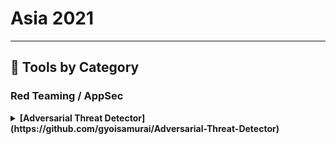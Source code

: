 # Asia 2021
---
## 🧠 Tools by Category
### Red Teaming / AppSec

<details><summary><strong>[Adversarial Threat Detector](https://github.com/gyoisamurai/Adversarial-Threat-Detector)</strong></summary>

                ![BH-ARSENAL](https://img.shields.io/badge/BH-ARSENAL-blue) ![Category: Red Teaming / AppSec](https://img.shields.io/badge/Category:%20Red%20Teaming%20/%20AppSec-red) ![Isao Takaesu](https://img.shields.io/badge/Isao%20Takaesu-informational)

                In recent years, deep learning technology has been developing, and various systems using deep learning are spreading in our society, such as face recognition, security cameras (anomaly detection), and ADAS (Advanced Driver-Assistance Systems).

On the other hand, there are many attacks that exploit vulnerabilities in deep learning algorithms. For example, the Evasion Attacks are an attack that causes the target classifier to misclassify the Adversarial Examples into the class intended by the adversary. The Exfiltration Attacks are an attack that steals the parameters and train data of a target classifier. If your system is vulnerable to these attacks, it can lead to serious incidents such as face recognition being breached, allowing unauthorized intrusion, or information leakage due to inference of train data.

So we released a vulnerability scanner called "Adversarial Threat Detector" (a.k.a. ATD), which automatically detects vulnerabilities in deep learning-based classifiers.

ATD contributes to the security of your classifier by executing the four cycles of "Detecting vulnerabilities (Scanning & Detection)", "Understanding vulnerabilities (Understanding)", "Fixing vulnerabilities (Fix)", and "Check fixed vulnerabilities (Re-Scanning)".

1. Detecting vulnerabilities（Scanning & Detection）
ATD automatically executes a variety of attacks against the classifier and detects vulnerabilities.

2. Understanding vulnerabilities (Understanding)
When a vulnerability is detected, ATD will generate a countermeasure report (HTML style) and a replay environment (ipynb style) of the vulnerabilities. Developers can understand the vulnerabilities by referring to the countermeasure report and the replay environment.

3. Fixing vulnerabilities (Fix)
ATD automatically fixes detected vulnerabilities.

4. Check fixed vulnerabilities (Re-Scanning)
The ATD checks fixed vulnerabilities of the fixed classifier.

Our "Adversarial Threat Detector" will contribute greatly to keep your safety.

                </details>
                

### Red Teaming

<details><summary><strong>[CANalyse: A Vehicle Network Analysis and Attack Tool](https://github.com/KartheekLade/CANalyse)</strong></summary>

                ![BH-ARSENAL](https://img.shields.io/badge/BH-ARSENAL-blue) ![Category: Red Teaming](https://img.shields.io/badge/Category:%20Red%20Teaming-red) ![Kartheek Lade](https://img.shields.io/badge/Kartheek%20Lade-informational)

                CANalyse is a software tool built to analyze the log files to find out unique data sets automatically and able to connect to simple attacker interfaces such as Telegram. Basically, while using this tool you can provide your bot-ID and be able to use the tool over the internet through telegram. It is made to be installed inside a raspberry-PI and able to exploit the vehicle through a telegram bot by recording and analyzing the data logs, it is like a hardware implant planted inside a car which acts as a bridge between the Telegram bot and the Vehicle's network.

                </details>
                
<details><summary><strong>[Empire: Post-Exploitation Framework](https://github.com/txuswashere/Pentesting-Windows/blob/main/README.md)</strong></summary>

                ![BH-ARSENAL](https://img.shields.io/badge/BH-ARSENAL-blue) ![Category: Red Teaming](https://img.shields.io/badge/Category:%20Red%20Teaming-red) ![Anthony Rose](https://img.shields.io/badge/Anthony%20Rose-informational) ![Jake Krasnov](https://img.shields.io/badge/Jake%20Krasnov-informational)

                Empire is a Command and Control (C2) framework powered by Python 3 that supports Windows, Linux, and macOS exploitation. It leverages many widely used offensive security tools through PowerShell, Python 3, and C# agents. At the same time, it offers cryptologically-secure communications and flexible modular architecture that links Advanced Persistent Threats (APTs) Tactics, Techniques, and Procedures (TTPs) through the MITRE ATT&CK database.

Empire has evolved significantly since its introduction in 2015 and has become one of the most widely used open-source C2 platforms. Through this time, Empire has advanced from a single user experience to allowing multiple user operations through an API with Empire acting as a teamserver. Currently, 2 different applications are available to connect to the Empire teamserver: Empire Command Line Interface (CLI) and Starkiller.

The Empire CLI is built from the ground up as a replacement to the embedded legacy CLI and gives users a familiar feel of the legacy CLI, but is portable and connects through the Empire API. While Starkiller is a cross-platform UI available in Linux, Windows, and macOS powered by ElectronJS.

The framework's flexibility to easily incorporate new modules allows for a single solution for red team operations with the aim for Empire to provide an easy-to-use platform for emulating APTs. Customization is essential to any successful red team operation, which has driven the expansion of user plugins. These plugins allow any custom program to run side-by-side with the Empire teamserver. In addition, the commonality between other C2 platforms allows profiles and modules to be easily dropped in without the need for additional development. These features allow both red and blue teams to easily emulate and defend against the APT attack vectors.

                </details>
                
<details><summary><strong>[OWFuzz: WiFi Protocol Fuzzing Tool Based on OpenWiFi](https://github.com/alipay/Owfuzz/blob/main/README.md?plain=1)</strong></summary>

                ![BH-ARSENAL](https://img.shields.io/badge/BH-ARSENAL-blue) ![Category: Red Teaming](https://img.shields.io/badge/Category:%20Red%20Teaming-red) ![Hongjian Cao](https://img.shields.io/badge/Hongjian%20Cao-informational)

                Generally, when using WiFi Fuzzing Tool to test the security of WiFi protocol, you need a WiFi USB dongle that supports monitor mode and set the WiFi USB dongle to monitor mode to listen and inject arbitrary WiFi frames. However, many WiFi USB dongles fail to meet our expectations. For example, some are not stable enough in monitor mode and often get stuck, which leads to the interruption of the fuzzing process. And some, we don't have complete control over some frame fields.

OWFuzz is a WiFi protocol testing tool using OpenWiFi. OpenWiFi is an open-source WiFi protocol stack based on SDR that is fully compatible with Linux mac80211. It's driver takes advantage of the Linux kernel's supports (mac80211, cfg80211) for WiFi high MAC, so it can provide an interface to the application layer like a common WiFi USB dongle. In The hardware part, CSMA/CA protocol and other functions of WiFi low MAC layer are implemented on FPGA. It supports monitoring and injection of arbitrary WiFi frames，The application layer software can also directly communicate with the OpenWiFi driver/FPGA/RF underlying functions through nl80211, which provides users with great autonomous and controllable ability. OWFuzz is the first to use OpenWiFi platform (Xilinx ZC706 dev board + FMCOMMS3) to implements a WiFi protocol fuzzing test framework, which supports the fuzzing test of all WiFi frames and the interactivity testing of WiFi protocols.

This research introduces a comprehensive overview of the OWFuzz. We will introduce its architecture, implementation (arbitrary frame and protocol interactivity fuzzing test), and how it works. And finally we will have a video demonstration.

                </details>
                
<details><summary><strong>[Red Kube](https://github.com/KaplanOpenSource/israeli-opensource-companies)</strong></summary>

                ![BH-ARSENAL](https://img.shields.io/badge/BH-ARSENAL-blue) ![Category: Red Teaming](https://img.shields.io/badge/Category:%20Red%20Teaming-red) ![Or Azarzar](https://img.shields.io/badge/Or%20Azarzar-informational)

                Red Kube is a red team cheat sheet based on kubectl commands to Asses the Kubernetes Cluster Security Posture.

                </details>
                

### Blue Team & Detection

<details><summary><strong>[Identify iOS Malicious Code Based on MachO File Structure](https://gist.github.com/LucaMell/bb7fa6c7ff58f5869b793e7ba85a187d?short_path=897e916)</strong></summary>

                ![BH-ARSENAL](https://img.shields.io/badge/BH-ARSENAL-blue) ![Category: Blue Team & Detection](https://img.shields.io/badge/Category:%20Blue%20Team%20&%20Detection-cyan) ![Shijie Cao](https://img.shields.io/badge/Shijie%20Cao-informational)

                iOS Malicious Bit Hunter is a malicious plug-in detection engine for iOS applications. It can analyze the head of the macho file of the injected dylib dynamic library based on runtime, and can perform behavior analysis through interface input characteristics to determine the behavior of the dynamic library feature. The program does not rely on the jailbreak environment and can be used on the AppStore.

                </details>
                

### Web/AppSec or Red Teaming

<details><summary><strong>[KICS](https://github.com/bashis/The-Federation-WWE-Roster-Viewer/blob/master/Resources%20(READ%20README!)/wrestlers/wrestlergen/last.txt)</strong></summary>

                ![BH-ARSENAL](https://img.shields.io/badge/BH-ARSENAL-blue) ![Category: Web/AppSec or Red Teaming](https://img.shields.io/badge/Category:%20Web/AppSec%20or%20Red%20Teaming-blue) ![Erez Yalon](https://img.shields.io/badge/Erez%20Yalon-informational) ![Ori Bendet](https://img.shields.io/badge/Ori%20Bendet-informational)

                KICS is an open-source solution for static code analysis of Infrastructure as Code. It finds security vulnerabilities, compliance issues, and infrastructure misconfigurations in the following Infrastructure as Code solutions: Terraform, Kubernetes, Docker, AWS CloudFormation, Ansible. And more to come. Over 1000 rules are already available.

                </details>
                

### Social Engineering / General

<details><summary><strong>[SniperPhish: The Web-Email Spear Phishing Toolkit](https://github.com/GemGeorge/SniperPhish)</strong></summary>

                ![BH-ARSENAL](https://img.shields.io/badge/BH-ARSENAL-blue) ![Category: Social Engineering / General](https://img.shields.io/badge/Category:%20Social%20Engineering%20/%20General-pink) ![Gem George](https://img.shields.io/badge/Gem%20George-informational)

                Spear Phishing campaigns are commonly used to test employees' awareness in a company/organization. This exercise involves mostly the combination of phishing emails and websites. An effective campaign requires sophisticated methods starting from designing a phishing website to executing payload at the target in an undetectable manner. A platform is required to send emails to targeted users and tracking campaign progress. This basically involves the use of a mail server (to send email) and a web server (to host phishing website). To collect campaign data, these two domains need to be considered. Precisely, the campaign required to track email delivery status and the data submitted in the phishing website.

Usually, the data from these two domains can be collected easily, but it is more challenging and time-consuming when these data are to be consolidated and address questions such as which victim in the mail submitted data through the website. SniperPhish comes in handy here so that the data is tracked centrally, and displays the consolidated data in its dashboard.

SniperPhish is an advanced Web-Email spear-phishing toolkit developed in PHP to conduct professional phishing assessments. The abstract idea behind this toolkit is to simulate, combine, and centrally track all campaigns that involve email and phishing websites. SniperPhish supports tracking data from web site containing n number of pages. The data submitted in the phishing website containing multiple pages are tracked sequentially with email campaigns. The advanced customization in the report generation module helps to customize column fields and export in multiple outputs. In addition to the core campaign module, SniperPhish also provides additional functionalities such as hosting phishing websites, payload generation, encryption options, and options to convert payloads to FUD using different methods (eg: conversion to reflective DLL/PE).

                </details>
                

### Web/AppSec

<details><summary><strong>[Threagile: The Open-Source Agile Threat Modeling Toolkit](https://github.com/cschneider4711)</strong></summary>

                ![BH-ARSENAL](https://img.shields.io/badge/BH-ARSENAL-blue) ![Category: Web/AppSec](https://img.shields.io/badge/Category:%20Web/AppSec-blue) ![Christian Schneider](https://img.shields.io/badge/Christian%20Schneider-informational)

                The open-source tool Threagile enables agile teams to create a threat model directly from within the IDE using a declarative approach: Given information about the data assets, technical assets, communication links, and trust boundaries as input in a simple to maintain YAML file, it executes a set of over 40 built-in risk rules, which can be extended with custom risk rules, against the processed model. The resulting artifacts are graphical diagrams, Excel, and PDF reports about the identified risks, their rating, and the mitigation steps as well as risk tracking state. DevSecOps pipelines can be enriched with Threagile as well to process the JSON output.

                </details>
                
